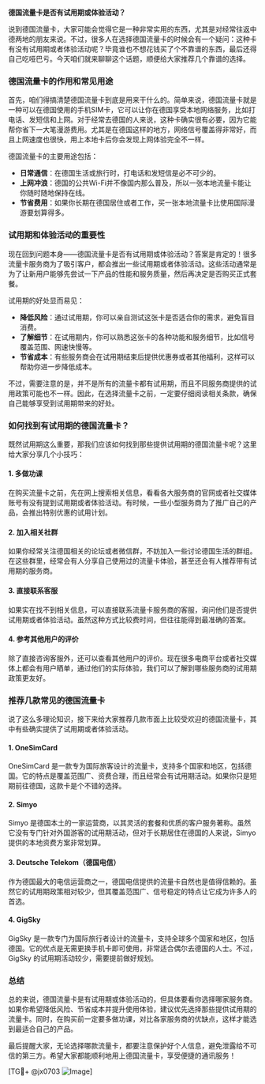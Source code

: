 **德国流量卡是否有试用期或体验活动？**

说到德国流量卡，大家可能会觉得它是一种非常实用的东西，尤其是对经常往返中德两地的朋友来说。不过，很多人在选择德国流量卡的时候会有一个疑问：这种卡有没有试用期或者体验活动呢？毕竟谁也不想花钱买了个不靠谱的东西，最后还得自己吃哑巴亏。今天咱们就来聊聊这个话题，顺便给大家推荐几个靠谱的选择。

### 德国流量卡的作用和常见用途

首先，咱们得搞清楚德国流量卡到底是用来干什么的。简单来说，德国流量卡就是一种可以在德国使用的手机SIM卡，它可以让你在德国享受本地网络服务，比如打电话、发短信和上网。对于经常去德国的人来说，这种卡确实很有必要，因为它能帮你省下一大笔漫游费用。尤其是在德国这样的地方，网络信号覆盖得非常好，而且上网速度也很快，用上本地卡后你会发现上网体验完全不一样。

德国流量卡的主要用途包括：
- **日常通信**：在德国生活或旅行时，打电话和发短信是必不可少的。
- **上网冲浪**：德国的公共Wi-Fi并不像国内那么普及，所以一张本地流量卡能让你随时随地保持在线。
- **节省费用**：如果你长期在德国居住或者工作，买一张本地流量卡比使用国际漫游要划算得多。

### 试用期和体验活动的重要性

现在回到问题本身——德国流量卡是否有试用期或体验活动？答案是肯定的！很多流量卡服务商为了吸引客户，都会推出一些试用期或者体验活动。这些活动通常是为了让新用户能够先尝试一下产品的性能和服务质量，然后再决定是否购买正式套餐。

试用期的好处显而易见：
- **降低风险**：通过试用期，你可以亲自测试这张卡是否适合你的需求，避免盲目消费。
- **了解细节**：在试用期内，你可以熟悉这张卡的各种功能和服务细节，比如信号覆盖范围、网速快慢等。
- **节省成本**：有些服务商会在试用期结束后提供优惠券或者其他福利，这样可以帮助你进一步降低成本。

不过，需要注意的是，并不是所有的流量卡都有试用期，而且不同服务商提供的试用政策可能也不一样。因此，在选择流量卡之前，一定要仔细阅读相关条款，确保自己能够享受到试用期带来的好处。

### 如何找到有试用期的德国流量卡？

既然试用期这么重要，那我们应该如何找到那些提供试用期的德国流量卡呢？这里给大家分享几个小技巧：

#### 1. **多做功课**
在购买流量卡之前，先在网上搜索相关信息，看看各大服务商的官网或者社交媒体账号有没有提到试用期或者体验活动。有时候，一些小型服务商为了推广自己的产品，会推出特别优惠的试用计划。

#### 2. **加入相关社群**
如果你经常关注德国相关的论坛或者微信群，不妨加入一些讨论德国生活的群组。在这些群里，经常会有人分享自己使用过的流量卡体验，甚至还会有人推荐带有试用期的服务商。

#### 3. **直接联系客服**
如果实在找不到相关信息，可以直接联系流量卡服务商的客服，询问他们是否提供试用期或者体验活动。虽然这种方式比较费时间，但往往能得到最准确的答案。

#### 4. **参考其他用户的评价**
除了直接咨询客服外，还可以查看其他用户的评价。现在很多电商平台或者社交媒体上都会有用户晒单，通过他们的实际体验，我们可以了解到哪些服务商的试用期政策更友好。

### 推荐几款常见的德国流量卡

说了这么多理论知识，接下来给大家推荐几款市面上比较受欢迎的德国流量卡，其中有些确实提供了试用期或者体验活动。

#### 1. **OneSimCard**
OneSimCard 是一款专为国际旅客设计的流量卡，支持多个国家和地区，包括德国。它的特点是覆盖范围广、资费合理，而且经常会有试用期活动。如果你只是短期前往德国，这款卡是个不错的选择。

#### 2. **Simyo**
Simyo 是德国本土的一家运营商，以其灵活的套餐和优质的客户服务著称。虽然它没有专门针对外国游客的试用期活动，但对于长期居住在德国的人来说，Simyo 提供的本地资费方案非常划算。

#### 3. **Deutsche Telekom（德国电信）**
作为德国最大的电信运营商之一，德国电信提供的流量卡自然也是值得信赖的。虽然它的试用期政策相对较少，但其覆盖范围广、信号稳定的特点让它成为许多人的首选。

#### 4. **GigSky**
GigSky 是一款专门为国际旅行者设计的流量卡，支持全球多个国家和地区，包括德国。它的优点是无需更换手机卡即可使用，非常适合偶尔去德国的人士。不过，GigSky 的试用期活动较少，需要提前做好规划。

### 总结

总的来说，德国流量卡是有试用期或体验活动的，但具体要看你选择哪家服务商。如果你希望降低风险、节省成本并提升使用体验，建议优先选择那些提供试用期的流量卡。同时，在购买前一定要多做功课，对比各家服务商的优缺点，这样才能选到最适合自己的产品。

最后提醒大家，无论选择哪款流量卡，都要注意保护好个人信息，避免泄露给不可信的第三方。希望大家都能顺利地用上德国流量卡，享受便捷的通讯服务！

[TG💪+ @jx0703 ![Image](https://github.com/user-attachments/assets/dbca1d08-cadb-493c-b0ec-ad6f7a83f270)]